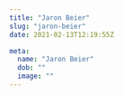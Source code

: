 ```yaml
---
title: "Jaron Beier"
slug: "jaron-beier"
date: 2021-02-13T12:19:55Z

meta:
  name: "Jaron Beier"
  dob: ""
  image: ""
---
```


